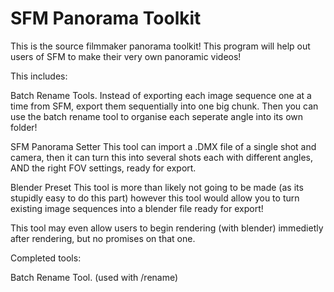 # SFM Panorama Toolkit

This is the source filmmaker panorama toolkit! This program will help out users of SFM to make their very own panoramic videos!

This includes: 

Batch Rename Tools.
Instead of exporting each image sequence one at a time from SFM, export them sequentially into one big chunk. Then you can use the batch rename tool to organise each seperate angle into its own folder!

SFM Panorama Setter
This tool can import a .DMX file of a single shot and camera, then it can turn this into several shots each with different angles, AND the right FOV settings, ready for export. 

Blender Preset
This tool is more than likely not going to be made (as its stupidly easy to do this part) however this tool would allow you to turn existing image sequences into a blender file ready for export!


This tool may even allow users to begin rendering (with blender) immedietly after rendering, but no promises on that one. 


Completed tools: 

Batch Rename Tool. (used with /rename)

